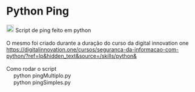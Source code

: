 # Python Ping

<img src="https://image.flaticon.com/icons/png/512/919/919852.png"  width="20" height="20">  Script de ping feito em python 
<br>
<br>
O mesmo foi criado durante a duração do curso da digital innovation one
<br>
https://digitalinnovation.one/cursos/seguranca-da-informacao-com-python/?ref=lp&hidden_text&source=/skills/python&
<br>
<br>
Como rodar o script
<br>
<img src="https://img-premium.flaticon.com/png/512/3374/premium/3374550.png?token=exp=1633054971~hmac=27870bfbc9d2bdee9065d6584dee984b"  width="15" height="15">  python pingMultiplo.py
<br>
<img src="https://img-premium.flaticon.com/png/512/3374/premium/3374550.png?token=exp=1633054971~hmac=27870bfbc9d2bdee9065d6584dee984b"  width="15" height="15">  python pingSimples.py



